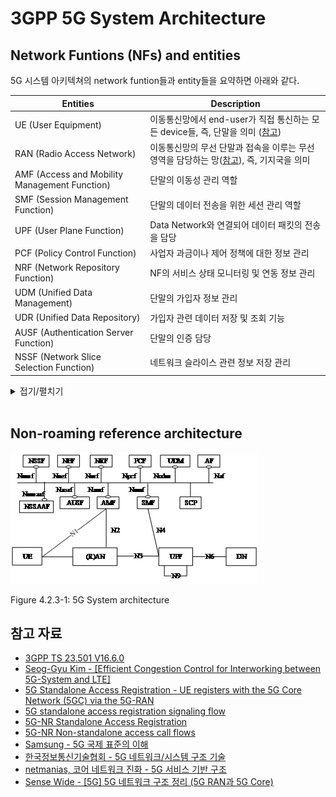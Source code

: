 # 3GPP 5G System Architecture

## Network Funtions (NFs) and entities

5G 시스템 아키텍쳐의 network funtion들과 entity들을 요약하면 아래와 같다.

| Entities                                      | Description |
| --------------------------------------------- | ----------- |
| UE (User Equipment)                           | 이동통신망에서 end-user가 직접 통신하는 모든 device들, 즉, 단말을 의미 ([참고](https://github.com/lyw1217/TIL/blob/main/Moblie/User_Equipment.md))            |
| RAN (Radio Access Network)                    | 이동통신망의 무선 단말과 접속을 이루는 무선영역을 담당하는 망([참고](http://www.ktword.co.kr/test/view/view.php?m_temp1=4252)), 즉, 기지국을 의미          |
| AMF (Access and Mobility Management Function) | 단말의 이동성 관리 역할            |
| SMF (Session Management Function)             | 단말의 데이터 전송을 위한 세션 관리 역할           |
| UPF (User Plane Function)                     | Data Network와 연결되어 데이터 패킷의 전송을 담당            |
| PCF (Policy Control Function)                 | 사업자 과금이나 제어 정책에 대한 정보 관리            |
| NRF (Network Repository Function)             | NF의 서비스 상태 모니터링 및 연동 정보 관리            |
| UDM (Unified Data Management)                 | 단말의 가입자 정보 관리            |
| UDR (Unified Data Repository)                 | 가입자 관련 데이터 저장 및 조회 기능            |
| AUSF (Authentication Server Function)         | 단말의 인증 담당            |
| NSSF (Network Slice Selection Function)       | 네트워크 슬라이스 관련 정보 저장 관리            |


<details>
<summary>접기/펼치기</summary>
- The 5G System architecture consists of the following network functions (NF):
    -	Authentication Server Function (AUSF).
    -	Access and Mobility Management Function (AMF).
    -	Data Network (DN), e.g. operator services, Internet access or 3rd party services.
    -	Unstructured Data Storage Function (UDSF).
    -	Network Exposure Function (NEF).
    -	Network Repository Function (NRF).
    -	Network Slice Specific Authentication and Authorization Function (NSSAAF).
    -	Network Slice Selection Function (NSSF).
    -	Policy Control Function (PCF).
    -	Session Management Function (SMF).
    -	Unified Data Management (UDM).
    -	Unified Data Repository (UDR).
    -	User Plane Function (UPF).
    -	UE radio Capability Management Function (UCMF).
    -	Application Function (AF).
    -	User Equipment (UE).
    -	(Radio) Access Network ((R)AN).
    -	5G-Equipment Identity Register (5G-EIR).
    -	Network Data Analytics Function (NWDAF).
    -	CHarging Function (CHF).

- The 5G System architecture also comprises the following network entities:
    -	Service Communication Proxy (SCP).
    -	Security Edge Protection Proxy (SEPP).
    -	Non-3GPP InterWorking Function (N3IWF).
    -	Trusted Non-3GPP Gateway Function (TNGF).
    -	Wireline Access Gateway Function (W-AGF).
    -	Trusted WLAN Interworking Function (TWIF).
</details><br>

## Non-roaming reference architecture


![Figure 4.2.3-1: 5G System architecture](./images/Figure_4.2.3-1_5G_System_architecture.png)

Figure 4.2.3-1: 5G System architecture



## 참고 자료
- [3GPP TS 23.501 V16.6.0](https://portal.3gpp.org/desktopmodules/Specifications/SpecificationDetails.aspx?specificationId=3144)
- [Seog-Gyu Kim - [Efficient Congestion Control for Interworking between 5G-System and LTE]](https://www.google.com/url?sa=t&rct=j&q=&esrc=s&source=web&cd=&ved=2ahUKEwjqz86dyInyAhWIOpQKHU-VDesQFjACegQIBxAD&url=http%3A%2F%2Fkoreascience.or.kr%2Farticle%2FJAKO201910537995269.pdf&usg=AOvVaw28pgjNGzzMydWj8uflVBiy)
- [5G Standalone Access Registration - UE registers with the 5G Core Network (5GC) via the 5G-RAN](https://medium.com/5g-nr/5g-standalone-access-registration-fe80aa28d723)
- [5G standalone access registration signaling flow](https://www.eventhelix.com/5G/standalone-access-registration/5g-standalone-access-registration.pdf)
- [5G-NR Standalone Access Registration](https://www.eventhelix.com/5G/standalone-access-registration/)
- [5G-NR Non-standalone access call flows](https://www.eventhelix.com/5G/non-standalone-access-en-dc/)
- [Samsung - 5G 국제 표준의 이해](https://www.google.com/url?sa=t&rct=j&q=&esrc=s&source=web&cd=&ved=2ahUKEwi51aLL3onyAhUJQd4KHWRTAVkQFjAAegQIBxAD&url=https%3A%2F%2Fimages.samsung.com%2Fis%2Fcontent%2Fsamsung%2Fp5%2Fglobal%2Fbusiness%2Fnetworks%2Finsights%2Fwhite-paper%2Fwho-and-how_making-5g-nr-standards%2Fwho-and-how_making-5g-nr-standards_KR.pdf&usg=AOvVaw2t0Vf77taAfqBn61s_dJHg)
- [한국정보통신기술협회 - 5G 네트워크/시스템 구조 기술](https://www.google.com/url?sa=t&rct=j&q=&esrc=s&source=web&cd=&ved=2ahUKEwi51aLL3onyAhUJQd4KHWRTAVkQFjADegQIAxAD&url=https%3A%2F%2Fwww.tta.or.kr%2Fdata%2FandroReport%2FttaJnal%2F175-2-3-4.pdf&usg=AOvVaw08kotd-Gs93YrK12P6UiQ9)
- [netmanias, 코어 네트워크 진화 - 5G 서비스 기반 구조](https://www.netmanias.com/ko/post/blog/13206/5g/core-network-evolution-5g-service-based-arhcitecture)
- [Sense Wide - [5G] 5G 네트워크 구조 정리 (5G RAN과 5G Core)](https://jb-story.tistory.com/346)